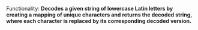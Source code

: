 Functionality: **Decodes a given string of lowercase Latin letters by creating a mapping of unique characters and returns the decoded string, where each character is replaced by its corresponding decoded version.**